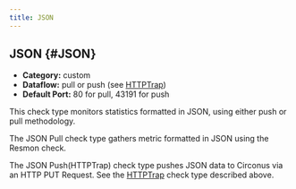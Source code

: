 ```yaml
---
title: JSON
---
```


## JSON {#JSON}
 * **Category:** custom
 * **Dataflow:** pull or push (see [HTTPTrap](/circonus/data-collection/check-types/httptrap))
 * **Default Port:** 80 for pull, 43191 for push

This check type monitors statistics formatted in JSON, using either push or pull methodology.

The JSON Pull check type gathers metric formatted in JSON using the Resmon check. 

The JSON Push(HTTPTrap) check type pushes JSON data to Circonus via an HTTP PUT Request. See the [HTTPTrap](/circonus/data-collection/check-types/httptrap) check type described above.
